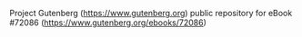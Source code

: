 Project Gutenberg (https://www.gutenberg.org) public repository
for eBook #72086 (https://www.gutenberg.org/ebooks/72086)
